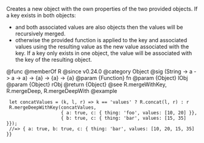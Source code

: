 Creates a new object with the own properties of the two provided objects.
If a key exists in both objects:
- and both associated values are also objects then the values will be
  recursively merged.
- otherwise the provided function is applied to the key and associated values
  using the resulting value as the new value associated with the key.
If a key only exists in one object, the value will be associated with the key
of the resulting object.

@func
@memberOf R
@since v0.24.0
@category Object
@sig (String -> a -> a -> a) -> {a} -> {a} -> {a}
@param {Function} fn
@param {Object} lObj
@param {Object} rObj
@return {Object}
@see R.mergeWithKey, R.mergeDeep, R.mergeDeepWith
@example

     let concatValues = (k, l, r) => k == 'values' ? R.concat(l, r) : r
     R.mergeDeepWithKey(concatValues,
                        { a: true, c: { thing: 'foo', values: [10, 20] }},
                        { b: true, c: { thing: 'bar', values: [15, 35] }});
     //=> { a: true, b: true, c: { thing: 'bar', values: [10, 20, 15, 35] }}
